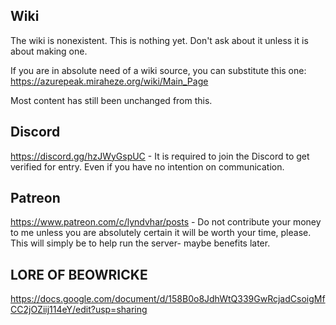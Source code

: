 
## Wiki
The wiki is nonexistent. This is nothing yet. Don't ask about it unless it is about making one.

If you are in absolute need of a wiki source, you can substitute this one: https://azurepeak.miraheze.org/wiki/Main_Page

Most content has still been unchanged from this.

## Discord
https://discord.gg/hzJWyGspUC - It is required to join the Discord to get verified for entry. Even if you have no intention on communication.

## Patreon
https://www.patreon.com/c/lyndvhar/posts - Do not contribute your money to me unless you are absolutely certain it will be worth your time, please. This will simply be to help run the server- maybe benefits later.

## LORE OF BEOWRICKE
https://docs.google.com/document/d/158B0o8JdhWtQ339GwRcjadCsoigMfCC2jOZiij114eY/edit?usp=sharing
